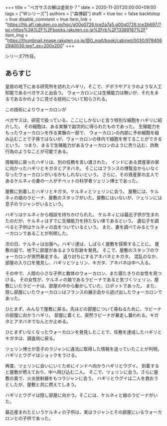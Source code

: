 +++
title = "ペガサスの解は虚栄か？"
date = 2020-11-20T20:00:00+09:00
tags = ["Wシリーズ"]
authors = ["森博嗣"]
draft = true
toc = false
backtotop = true
disable_comment = true
item_link = "https://hb.afl.rakuten.co.jp/hgc/g00q0726.tce2a7a5.g00q0726.tce2b697/?pc=https%3A%2F%2Fbooks.rakuten.co.jp%2Frb%2F13389187%2F"
item_img = "https://thumbnail.image.rakuten.co.jp/@0_mall/book/cabinet/0030/9784062940030.jpg?_ex=200x200"
+++

シリーズ7作目。


## あらすじ
皇居の地下にある研究所を訪れたハギリ。そこで、デボラやアミラのような人工知能であるペガサスと出会う。
ウォーカロンには生殖能力は無いが、それをまるであるかのように見せる技術について知らされる。









この技術によりウォーカロンが


ペガサスは、研究で扱っている、ここにしかないと言う特別な細胞をハギリに紹介した。
その細胞は、ある実験で副次的に得られたものであった。
生殖能力をもったウォーカロンを作る実験の一部で、
ウォーカロンの内部に予め細胞を組み込むことで子孫ではないが、ウォーカロンの体内で細胞を育てることができるという。
つまり、まるで生殖能力があるウォーカロンのように売り込む、詐欺行為のようなことが可能である。


情報局に戻ったハギリは、別の任務を言い渡された。
インドにある資産家の家に向かったハギリとキガタとアネバネ。
そこにはフランスの博覧会からいなくなったウォーカロンがいるかもしれないという。
さらに、その資産家の主人であるケルネィの妻の一人がチベットの科学者ツェリン博士であった。

屋敷に到着したハギリとキガタ。ケルネィとツェリンに会う。
屋敷には、ケルネィの娘のラビーナ、屋敷のスタッフがいた。屋敷にはいないが、ツェリンには息子のラジャンがいるという。

ハギリはケルネィから相談を持ちかけられた。
ケルネィには最近子供が生まれたのだが、ケルネィはすでに生殖能力を持たない体であるという。
遺伝子を調べると子供はケルネィの血をついでいるという。
また、妻を調べてみるとウォーカロンであることが判明した。

次の日、ケルネィは出張へ。ハギリ達は、しばらく屋敷を探索することに。
屋敷の庭で、地下に部屋があるような形跡を発見。
そこで、屋敷のスタッフのウォーカロンが突然暴走する。
返り討ちにするアネバネとキガタ。
混乱のなか、部屋の入り口を発見し、ハギリとツェリン、キガタ、アネバネは中へ入る。

その中で、人間の小さな子供と数体のウォーカロン、また寝たきりの女性を見つける。
その女性が、ケルネィの娘であるラビーナであると気づくツェリン。屋敷にいたラビーナは、部屋の中から動かしていた、ロボットであった。
また、隠し部屋にいたウォーカロンはフランスの展示会から逃げ出したウォーカロンであった。

ひとまず、みんなで屋敷に戻る。先ほどの部屋について尋ねるために、ラビーナの部屋に向かうハギリ。
部屋に着くと、突然ラビーナが暴走し襲われる。キガタとアネバネでなんとか止める。

ひとまずいなくなったウォーカロンを発見したことで、任務を達成したハギリとキガタは、調査局に戻る。

ツェリン博士が息子のラジャンに違法に取得した情報を送っていたことが判明。
ハギリとウグイはショックをうける。

再度、ツェリンに会いにいくためにインドへ向かうハギリとウグイ。
到着すると屋敷が燃えており、中へ飛び込む二人。
そこで、ツェリンに会う。さらに屋敷の奥で、火炎放射器をもつラジャンに会う。
ハギリとウグイは二人を救おうとしたが、屋敷と共に燃えてしまう。

ハギリとウグイは隠し部屋に向かう。そこには、ケルネィと娘のラビーナがいた。

最近産まれたというケルネィの子供は、実はラジャンとその部屋にいるウォーカロンとの子供であった。

